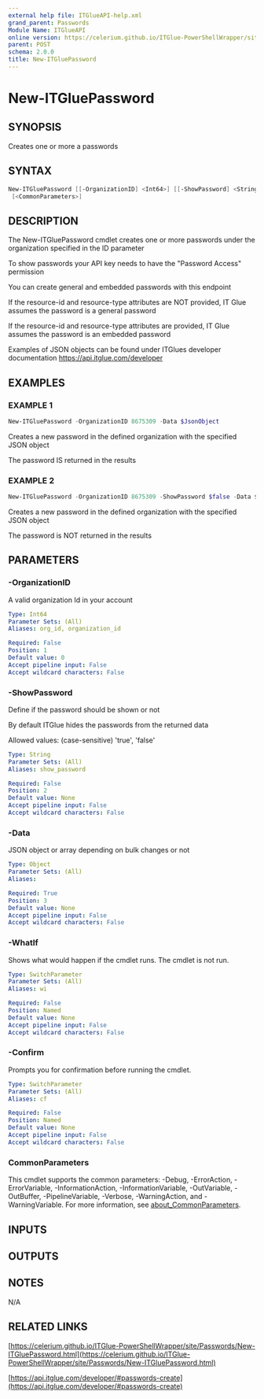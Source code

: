 ```yaml
---
external help file: ITGlueAPI-help.xml
grand_parent: Passwords
Module Name: ITGlueAPI
online version: https://celerium.github.io/ITGlue-PowerShellWrapper/site/Passwords/New-ITGluePassword.html
parent: POST
schema: 2.0.0
title: New-ITGluePassword
---
```


# New-ITGluePassword

## SYNOPSIS
Creates one or more a passwords

## SYNTAX

```powershell
New-ITGluePassword [[-OrganizationID] <Int64>] [[-ShowPassword] <String>] [-Data] <Object> [-WhatIf] [-Confirm]
 [<CommonParameters>]
```

## DESCRIPTION
The New-ITGluePassword cmdlet creates one or more passwords
under the organization specified in the ID parameter

To show passwords your API key needs to have the "Password Access" permission

You can create general and embedded passwords with this endpoint

If the resource-id and resource-type attributes are NOT provided, IT Glue assumes
the password is a general password

If the resource-id and resource-type attributes are provided, IT Glue assumes
the password is an embedded password

Examples of JSON objects can be found under ITGlues developer documentation
    https://api.itglue.com/developer

## EXAMPLES

### EXAMPLE 1
```powershell
New-ITGluePassword -OrganizationID 8675309 -Data $JsonObject
```

Creates a new password in the defined organization with the specified JSON object

The password IS returned in the results

### EXAMPLE 2
```powershell
New-ITGluePassword -OrganizationID 8675309 -ShowPassword $false -Data $JsonObject
```

Creates a new password in the defined organization with the specified JSON object

The password is NOT returned in the results

## PARAMETERS

### -OrganizationID
A valid organization Id in your account

```yaml
Type: Int64
Parameter Sets: (All)
Aliases: org_id, organization_id

Required: False
Position: 1
Default value: 0
Accept pipeline input: False
Accept wildcard characters: False
```

### -ShowPassword
Define if the password should be shown or not

By default ITGlue hides the passwords from the returned data

Allowed values: (case-sensitive)
'true', 'false'

```yaml
Type: String
Parameter Sets: (All)
Aliases: show_password

Required: False
Position: 2
Default value: None
Accept pipeline input: False
Accept wildcard characters: False
```

### -Data
JSON object or array depending on bulk changes or not

```yaml
Type: Object
Parameter Sets: (All)
Aliases:

Required: True
Position: 3
Default value: None
Accept pipeline input: False
Accept wildcard characters: False
```

### -WhatIf
Shows what would happen if the cmdlet runs.
The cmdlet is not run.

```yaml
Type: SwitchParameter
Parameter Sets: (All)
Aliases: wi

Required: False
Position: Named
Default value: None
Accept pipeline input: False
Accept wildcard characters: False
```

### -Confirm
Prompts you for confirmation before running the cmdlet.

```yaml
Type: SwitchParameter
Parameter Sets: (All)
Aliases: cf

Required: False
Position: Named
Default value: None
Accept pipeline input: False
Accept wildcard characters: False
```

### CommonParameters
This cmdlet supports the common parameters: -Debug, -ErrorAction, -ErrorVariable, -InformationAction, -InformationVariable, -OutVariable, -OutBuffer, -PipelineVariable, -Verbose, -WarningAction, and -WarningVariable. For more information, see [about_CommonParameters](http://go.microsoft.com/fwlink/?LinkID=113216).

## INPUTS

## OUTPUTS

## NOTES
N/A

## RELATED LINKS

[https://celerium.github.io/ITGlue-PowerShellWrapper/site/Passwords/New-ITGluePassword.html](https://celerium.github.io/ITGlue-PowerShellWrapper/site/Passwords/New-ITGluePassword.html)

[https://api.itglue.com/developer/#passwords-create](https://api.itglue.com/developer/#passwords-create)

